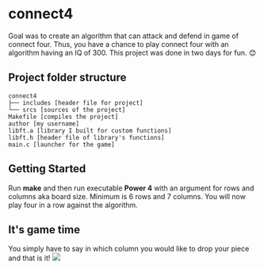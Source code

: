 # connect4
Goal was to create an algorithm that can attack and defend in game of connect four. Thus, you have a chance to play connect four with an algorithm having an IQ of 300. This project was done in two days for fun. 😊

## Project folder structure
```
connect4
├── includes [header file for project]
└── srcs [sources of the project]
Makefile [compiles the project]
author [my username]
libft.a [library I built for custom functions]
libft.h [header file of library's functions]
main.c [launcher for the game]
```

## Getting Started
Run **make** and then run executable **Power 4** with an argument for rows and columns aka board size. Minimum is 6 rows and 7 columns. You will now play four in a row against the algorithm.
## It's game time
You simply have to say in which column you would like to drop your piece and that is it!
![](https://media.giphy.com/media/TjGKnkDwP8ut7ibrhz/giphy.gif)
